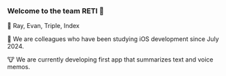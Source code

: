 ### Welcome to the team RETI 🙌

👥 Ray, Evan, Triple, Index  

🍎 We are colleagues who have been studying iOS development since July 2024.  

🐮 We are currently developing first app that summarizes text and voice memos.  
